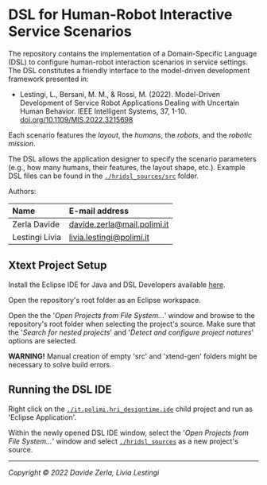 DSL for Human-Robot Interactive Service Scenarios 
====================================

The repository contains the implementation of a Domain-Specific Language (DSL) to configure human-robot interaction scenarios in service settings.
The DSL constitutes a friendly interface to the model-driven development framework presented in:

- Lestingi, L., Bersani, M. M., & Rossi, M. (2022). Model-Driven Development of Service Robot Applications Dealing with Uncertain Human Behavior. IEEE Intelligent Systems, 37, 1-10. [doi.org/10.1109/MIS.2022.3215698][paper6]

Each scenario features the *layout*, the *humans*, the *robots*, and the *robotic mission*.

The DSL allows the application designer to specify the scenario parameters (e.g., how many humans, their features, the layout shape, etc.). Example DSL files can be found in the [`./hridsl_sources/src`](hridsl_sources/src) folder.

Authors:

| Name              | E-mail address           	 |
|:----------------- |:---------------------------|
| Zerla Davide		| davide.zerla@mail.polimi.it|
| Lestingi Livia    | livia.lestingi@polimi.it   |


Xtext Project Setup
-----------

Install the Eclipse IDE for Java and DSL Developers available [here][eclipse].

Open the repository's root folder as an Eclipse workspace.

Open the the '*Open Projects from File System...*' window and browse to the repository's root folder when selecting the project's source. Make sure that the '*Search for nested projects*' and '*Detect and configure project natures*' options are selected.

**WARNING!** 
Manual creation of empty 'src' and 'xtend-gen' folders might be necessary to solve build errors.
	
Running the DSL IDE
-----------

Right click on the [`./it.polimi.hri_designtime.ide`](it.polimi.hri_designtime.ide) child project and run as 'Eclipse Application'.

Within the newly opened DSL IDE window, select the '*Open Projects from File System...*' window and select [`./hridsl_sources`](hridsl_sources) as a new project's source.

---

*Copyright &copy; 2022 Davide Zerla, Livia Lestingi*

[paper1]: https://doi.org/10.4204/EPTCS.319.2
[paper2]: https://doi.org/10.1007/978-3-030-58768-0_17
[paper3]: https://doi.org/10.1109/SMC42975.2020.9283204
[paper4]: https://doi.org/10.1109/ACCESS.2021.3117852
[paper5]: https://doi.org/10.1145/3524482.3527653
[paper6]: https://doi.org/10.1109/MIS.2022.3215698
[uppaal]: https://uppaal.org/
[verifyta]: https://docs.uppaal.org/toolsandapi/verifyta/
[eclipse]: https://www.eclipse.org/downloads/packages/release/2022-09/r/eclipse-ide-java-and-dsl-developers
